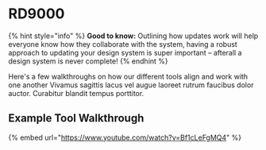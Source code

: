 # RD9000

{% hint style="info" %}
**Good to know:** Outlining how updates work will help everyone know how they collaborate with the system, having a robust approach to updating your design system is super important – afterall a design system is never complete!
{% endhint %}

Here's a few walkthroughs on how our different tools align and work with one another Vivamus sagittis lacus vel augue laoreet rutrum faucibus dolor auctor. Curabitur blandit tempus porttitor.

## Example Tool Walkthrough

{% embed url="https://www.youtube.com/watch?v=Bf1cLeFgMQ4" %}
